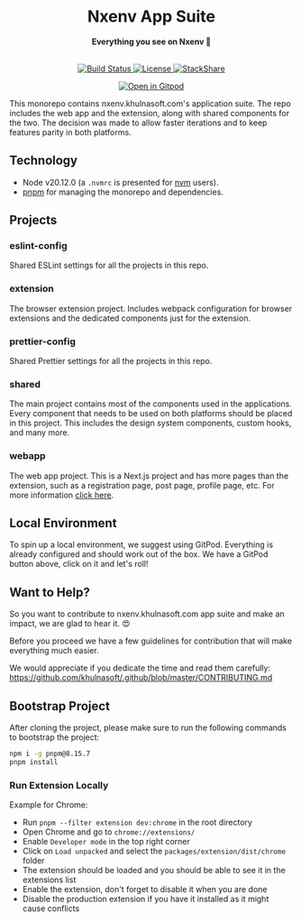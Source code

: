 <div align="center">
  <h1>Nxenv App Suite</h1>
  <strong>Everything you see on Nxenv 👀</strong>
</div>
<br>
<p align="center">
  <a href="https://circleci.com/gh/khulnasoft/nxenv">
    <img src="https://img.shields.io/circleci/build/github/khulnasoft/nxenv/master.svg" alt="Build Status">
  </a>
  <a href="https://github.com/khulnasoft/nxenv/blob/master/LICENSE">
    <img src="https://img.shields.io/github/license/khulnasoft/nxenv.svg" alt="License">
  </a>
  <a href="https://stackshare.io/daily/daily">
    <img src="http://img.shields.io/badge/tech-stack-0690fa.svg?style=flat" alt="StackShare">
  </a>
</p>

<p align="center">
  <a href="https://gitpod.io/#https://github.com/khulnasoft/nxenv/">
    <img src="https://gitpod.io/button/open-in-gitpod.svg" alt="Open in Gitpod">
  </a>
</p>

This monorepo contains nxenv.khulnasoft.com's application suite. The repo includes the web app and the extension, along with shared components for the two.
The decision was made to allow faster iterations and to keep features parity in both platforms.

## Technology

- Node v20.12.0 (a `.nvmrc` is presented for [nvm](https://github.com/nvm-sh/nvm) users).
- [pnpm](https://pnpm.io/workspaces) for managing the monorepo and dependencies.

## Projects

### eslint-config

Shared ESLint settings for all the projects in this repo.

### extension

The browser extension project. Includes webpack configuration for browser extensions and the dedicated components just for the extension.

### prettier-config

Shared Prettier settings for all the projects in this repo.

### shared

The main project contains most of the components used in the applications. Every component that needs to be used on both platforms should be placed in this project. This includes the design system components, custom hooks, and many more.

### webapp

The web app project. This is a Next.js project and has more pages than the extension, such as a registration page, post page, profile page, etc. For more information [click here](https://github.com/khulnasoft/nxenv/tree/master/packages/webapp).

## Local Environment

To spin up a local environment, we suggest using GitPod. Everything is already configured and should work out of the box.
We have a GitPod button above, click on it and let's roll!

## Want to Help?

So you want to contribute to nxenv.khulnasoft.com app suite and make an impact, we are glad to hear it. :heart_eyes:

Before you proceed we have a few guidelines for contribution that will make everything much easier.

We would appreciate if you dedicate the time and read them carefully:
https://github.com/khulnasoft/.github/blob/master/CONTRIBUTING.md

## Bootstrap Project

After cloning the project, please make sure to run the following commands to bootstrap the project:

```bash
npm i -g pnpm@8.15.7
pnpm install
```

### Run Extension Locally

Example for Chrome:

- Run `pnpm --filter extension dev:chrome` in the root directory
- Open Chrome and go to `chrome://extensions/`
- Enable `Developer mode` in the top right corner
- Click on `Load unpacked` and select the `packages/extension/dist/chrome` folder
- The extension should be loaded and you should be able to see it in the extensions list
- Enable the extension, don't forget to disable it when you are done
- Disable the production extension if you have it installed as it might cause conflicts
